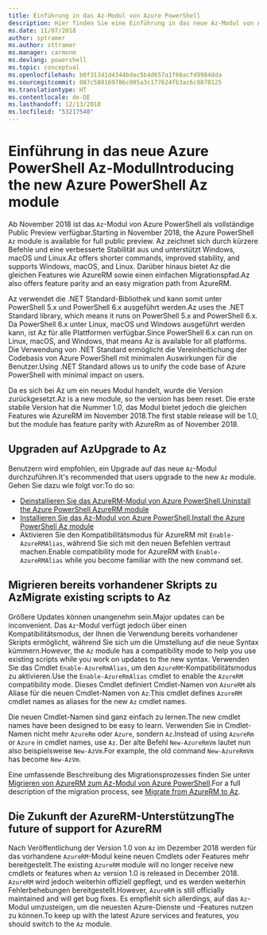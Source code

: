 ```yaml
---
title: Einführung in das Az-Modul von Azure PowerShell
description: Hier finden Sie eine Einführung in das neue Az-Modul von Azure PowerShell, das das AzureRM-Modul ersetzt.
ms.date: 11/07/2018
author: sptramer
ms.author: sttramer
ms.manager: carmonm
ms.devlang: powershell
ms.topic: conceptual
ms.openlocfilehash: b0f31341d4344bdac5b4d657a1f66acfd9984dda
ms.sourcegitcommit: 087c588169786c005a3c177624fb3ac6c8870125
ms.translationtype: HT
ms.contentlocale: de-DE
ms.lasthandoff: 12/13/2018
ms.locfileid: "53217540"
---
```

# <a name="introducing-the-new-azure-powershell-az-module"></a><span data-ttu-id="de2bd-103">Einführung in das neue Azure PowerShell Az-Modul</span><span class="sxs-lookup"><span data-stu-id="de2bd-103">Introducing the new Azure PowerShell Az module</span></span>

<span data-ttu-id="de2bd-104">Ab November 2018 ist das `Az`-Modul von Azure PowerShell als vollständige Public Preview verfügbar.</span><span class="sxs-lookup"><span data-stu-id="de2bd-104">Starting in November 2018, the Azure PowerShell `Az` module is available for full public preview.</span></span>
<span data-ttu-id="de2bd-105">Az zeichnet sich durch kürzere Befehle und eine verbesserte Stabilität aus und unterstützt Windows, macOS und Linux.</span><span class="sxs-lookup"><span data-stu-id="de2bd-105">Az offers shorter commands, improved stability, and supports Windows, macOS, and Linux.</span></span> <span data-ttu-id="de2bd-106">Darüber hinaus bietet Az die gleichen Features wie AzureRM sowie einen einfachen Migrationspfad.</span><span class="sxs-lookup"><span data-stu-id="de2bd-106">Az also offers feature parity and an easy migration path from AzureRM.</span></span>

<span data-ttu-id="de2bd-107">Az verwendet die .NET Standard-Bibliothek und kann somit unter PowerShell 5.x und PowerShell 6.x ausgeführt werden.</span><span class="sxs-lookup"><span data-stu-id="de2bd-107">Az uses the .NET Standard library, which means it runs on PowerShell 5.x and PowerShell 6.x.</span></span>
<span data-ttu-id="de2bd-108">Da PowerShell 6.x unter Linux, macOS und Windows ausgeführt werden kann, ist Az für alle Plattformen verfügbar.</span><span class="sxs-lookup"><span data-stu-id="de2bd-108">Since PowerShell 6.x can run on Linux, macOS, and Windows, that means Az is available for all platforms.</span></span>
<span data-ttu-id="de2bd-109">Die Verwendung von .NET Standard ermöglicht die Vereinheitlichung der Codebasis von Azure PowerShell mit minimalen Auswirkungen für die Benutzer.</span><span class="sxs-lookup"><span data-stu-id="de2bd-109">Using .NET Standard allows us to unify the code base of Azure PowerShell with minimal impact on users.</span></span>

<span data-ttu-id="de2bd-110">Da es sich bei Az um ein neues Modul handelt, wurde die Version zurückgesetzt.</span><span class="sxs-lookup"><span data-stu-id="de2bd-110">Az is a new module, so the version has been reset.</span></span> <span data-ttu-id="de2bd-111">Die erste stabile Version hat die Nummer 1.0, das Modul bietet jedoch die gleichen Features wie AzureRM im November 2018.</span><span class="sxs-lookup"><span data-stu-id="de2bd-111">The first stable release will be 1.0, but the module has feature parity with AzureRm as of November 2018.</span></span>

## <a name="upgrade-to-az"></a><span data-ttu-id="de2bd-112">Upgraden auf Az</span><span class="sxs-lookup"><span data-stu-id="de2bd-112">Upgrade to Az</span></span>

<span data-ttu-id="de2bd-113">Benutzern wird empfohlen, ein Upgrade auf das neue `Az`-Modul durchzuführen.</span><span class="sxs-lookup"><span data-stu-id="de2bd-113">It's recommended that users upgrade to the new `Az` module.</span></span> <span data-ttu-id="de2bd-114">Gehen Sie dazu wie folgt vor:</span><span class="sxs-lookup"><span data-stu-id="de2bd-114">To do so:</span></span>

* [<span data-ttu-id="de2bd-115">Deinstallieren Sie das AzureRM-Modul von Azure PowerShell.</span><span class="sxs-lookup"><span data-stu-id="de2bd-115">Uninstall the Azure PowerShell AzureRM module</span></span>](/powershell/azure/uninstall-azurerm-ps)
* [<span data-ttu-id="de2bd-116">Installieren Sie das Az-Modul von Azure PowerShell.</span><span class="sxs-lookup"><span data-stu-id="de2bd-116">Install the Azure PowerShell Az module</span></span>](/powershell/azure/install-az-ps)
* <span data-ttu-id="de2bd-117">Aktivieren Sie den Kompatibilitätsmodus für AzureRM mit `Enable-AzureRMAlias`, während Sie sich mit den neuen Befehlen vertraut machen.</span><span class="sxs-lookup"><span data-stu-id="de2bd-117">Enable compatibility mode for AzureRM with `Enable-AzureRMAlias` while you become familiar with the new command set.</span></span>

## <a name="migrate-existing-scripts-to-az"></a><span data-ttu-id="de2bd-118">Migrieren bereits vorhandener Skripts zu Az</span><span class="sxs-lookup"><span data-stu-id="de2bd-118">Migrate existing scripts to Az</span></span>

<span data-ttu-id="de2bd-119">Größere Updates können unangenehm sein.</span><span class="sxs-lookup"><span data-stu-id="de2bd-119">Major updates can be inconvenient.</span></span> <span data-ttu-id="de2bd-120">Das `Az`-Modul verfügt jedoch über einen Kompatibilitätsmodus, der Ihnen die Verwendung bereits vorhandener Skripts ermöglicht, während Sie sich um die Umstellung auf die neue Syntax kümmern.</span><span class="sxs-lookup"><span data-stu-id="de2bd-120">However, the `Az` module has a compatibility mode to help you use existing scripts while you work on updates to the new syntax.</span></span> <span data-ttu-id="de2bd-121">Verwenden Sie das Cmdlet `Enable-AzureRmAlias`, um den `AzureRM`-Kompatibilitätsmodus zu aktivieren.</span><span class="sxs-lookup"><span data-stu-id="de2bd-121">Use the `Enable-AzureRmAlias` cmdlet to enable the `AzureRM` compatibility mode.</span></span> <span data-ttu-id="de2bd-122">Dieses Cmdlet definiert Cmdlet-Namen von `AzureRM` als Aliase für die neuen Cmdlet-Namen von `Az`.</span><span class="sxs-lookup"><span data-stu-id="de2bd-122">This cmdlet defines `AzureRM` cmdlet names as aliases for the new `Az` cmdlet names.</span></span>

<span data-ttu-id="de2bd-123">Die neuen Cmdlet-Namen sind ganz einfach zu lernen.</span><span class="sxs-lookup"><span data-stu-id="de2bd-123">The new cmdlet names have been designed to be easy to learn.</span></span> <span data-ttu-id="de2bd-124">Verwenden Sie in Cmdlet-Namen nicht mehr `AzureRm` oder `Azure`, sondern `Az`.</span><span class="sxs-lookup"><span data-stu-id="de2bd-124">Instead of using `AzureRm` or `Azure` in cmdlet names, use `Az`.</span></span> <span data-ttu-id="de2bd-125">Der alte Befehl `New-AzureRmVm` lautet nun also beispielsweise `New-AzVm`.</span><span class="sxs-lookup"><span data-stu-id="de2bd-125">For example, the old command `New-AzureRmVm` has become `New-AzVm`.</span></span>

<span data-ttu-id="de2bd-126">Eine umfassende Beschreibung des Migrationsprozesses finden Sie unter [Migrieren von AzureRM zum Az-Modul von Azure PowerShell](migrate-from-azurerm-to-az.md).</span><span class="sxs-lookup"><span data-stu-id="de2bd-126">For a full description of the migration process, see [Migrate from AzureRM to Az](migrate-from-azurerm-to-az.md).</span></span>

## <a name="the-future-of-support-for-azurerm"></a><span data-ttu-id="de2bd-127">Die Zukunft der AzureRM-Unterstützung</span><span class="sxs-lookup"><span data-stu-id="de2bd-127">The future of support for AzureRM</span></span>

<span data-ttu-id="de2bd-128">Nach Veröffentlichung der Version 1.0 von `Az` im Dezember 2018 werden für das vorhandene `AzureRM`-Modul keine neuen Cmdlets oder Features mehr bereitgestellt.</span><span class="sxs-lookup"><span data-stu-id="de2bd-128">The existing `AzureRM` module will no longer receive new cmdlets or features when `Az` version 1.0 is released in December 2018.</span></span> <span data-ttu-id="de2bd-129">`AzureRM` wird jedoch weiterhin offiziell gepflegt, und es werden weiterhin Fehlerbehebungen bereitgestellt.</span><span class="sxs-lookup"><span data-stu-id="de2bd-129">However, `AzureRM` is still officially maintained and will get bug fixes.</span></span> <span data-ttu-id="de2bd-130">Es empfiehlt sich allerdings, auf das `Az`-Modul umzusteigen, um die neuesten Azure-Dienste und -Features nutzen zu können.</span><span class="sxs-lookup"><span data-stu-id="de2bd-130">To keep up with the latest Azure services and features, you should switch to the `Az` module.</span></span>